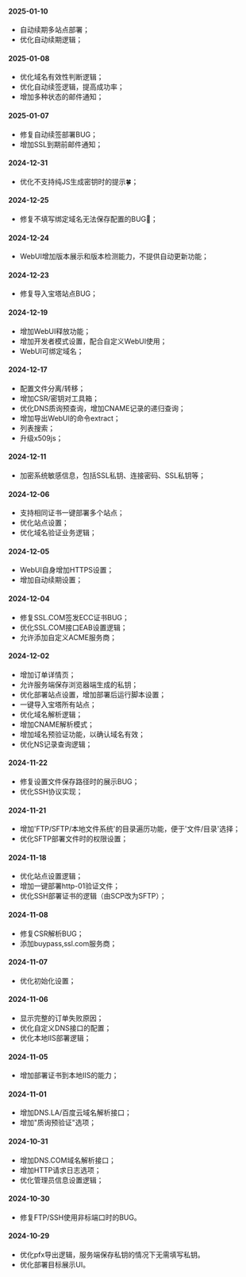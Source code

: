 #### 2025-01-10
* 自动续期多站点部署；
* 优化自动续期逻辑；

#### 2025-01-08
* 优化域名有效性判断逻辑；
* 优化自动续签逻辑，提高成功率；
* 增加多种状态的邮件通知；

#### 2025-01-07
* 修复自动续签部署BUG；
* 增加SSL到期前邮件通知；

#### 2024-12-31
* 优化不支持纯JS生成密钥时的提示🍀；

#### 2024-12-25
* 修复不填写绑定域名无法保存配置的BUG🎄；

#### 2024-12-24
* WebUI增加版本展示和版本检测能力，不提供自动更新功能；

#### 2024-12-23
* 修复导入宝塔站点BUG；

#### 2024-12-19
* 增加WebUI释放功能；
* 增加开发者模式设置，配合自定义WebUI使用；
* WebUI可绑定域名；

#### 2024-12-17
* 配置文件分离/转移；
* 增加CSR/密钥对工具箱；
* 优化DNS质询预查询，增加CNAME记录的递归查询；
* 增加导出WebUI的命令extract；
* 列表搜索；
* 升级x509js；

#### 2024-12-11
* 加密系统敏感信息，包括SSL私钥、连接密码、SSL私钥等；

#### 2024-12-06
* 支持相同证书一键部署多个站点；
* 优化站点设置；
* 优化域名验证业务逻辑；

#### 2024-12-05
* WebUI自身增加HTTPS设置；
* 增加自动续期设置；

#### 2024-12-04
* 修复SSL.COM签发ECC证书BUG；
* 优化SSL.COM接口EAB设置逻辑；
* 允许添加自定义ACME服务商；

#### 2024-12-02
* 增加订单详情页；
* 允许服务端保存浏览器端生成的私钥；
* 优化部署站点设置，增加部署后运行脚本设置；
* 一键导入宝塔所有站点；
* 优化域名解析逻辑；
* 增加CNAME解析模式；
* 增加域名预验证功能，以确认域名有效；
* 优化NS记录查询逻辑；

#### 2024-11-22
* 修复设置文件保存路径时的展示BUG；
* 优化SSH协议实现；

#### 2024-11-21
* 增加'FTP/SFTP/本地文件系统'的目录遍历功能，便于'文件/目录'选择；
* 优化SFTP部署文件时的权限设置；

#### 2024-11-18
* 优化站点设置逻辑；
* 增加一键部署http-01验证文件；
* 优化SSH部署证书的逻辑（由SCP改为SFTP）；

#### 2024-11-08
* 修复CSR解析BUG；
* 添加buypass,ssl.com服务商；

#### 2024-11-07
* 优化初始化设置；

#### 2024-11-06
* 显示完整的订单失败原因；
* 优化自定义DNS接口的配置；
* 优化本地IIS部署逻辑；

#### 2024-11-05
* 增加部署证书到本地IIS的能力；

#### 2024-11-01
* 增加DNS.LA/百度云域名解析接口；
* 增加"质询预验证"选项；

#### 2024-10-31
* 增加DNS.COM域名解析接口；
* 增加HTTP请求日志选项；
* 优化管理员信息设置逻辑；

#### 2024-10-30
* 修复FTP/SSH使用非标端口时的BUG。

#### 2024-10-29
* 优化pfx导出逻辑，服务端保存私钥的情况下无需填写私钥。
* 优化部署目标展示UI。